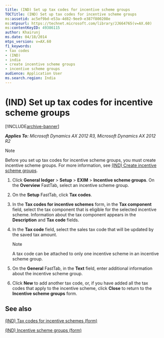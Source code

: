 ```yaml
---
title: (IND) Set up tax codes for incentive scheme groups
TOCTitle: (IND) Set up tax codes for incentive scheme groups
ms:assetid: ac5ef9bd-e53a-4d82-9ee9-e387f800208e
ms:mtpsurl: https://technet.microsoft.com/library/JJ664765(v=AX.60)
ms:contentKeyID: 49386115
author: Khairunj
ms.date: 04/18/2014
mtps_version: v=AX.60
f1_keywords:
- tax codes
- (IND)
- india
- create incentive scheme groups
- incentive scheme groups
audience: Application User
ms.search.region: India
---
```


# (IND) Set up tax codes for incentive scheme groups 


[!INCLUDE[archive-banner](includes/archive-banner.md)]


_**Applies To:** Microsoft Dynamics AX 2012 R3, Microsoft Dynamics AX 2012 R2_


> [!NOTE]
> <P>Before you set up tax codes for incentive scheme groups, you must create incentive scheme groups. For more information, see <A href="ind-create-incentive-scheme-groups.md">(IND) Create incentive scheme groups</A>.</P>



1.  Click **General ledger** \> **Setup** \> **EXIM** \> **Incentive scheme groups**. On the **Overview** FastTab, select an incentive scheme group.

2.  On the **Setup** FastTab, click **Tax codes**.

3.  In the **Tax codes for incentive schemes** form, in the **Tax component** field, select the tax component that is eligible for the selected incentive scheme. Information about the tax component appears in the **Description** and **Tax code** fields.

4.  In the **Tax code** field, select the sales tax code that will be updated by the saved tax amount.
    

    > [!NOTE]
    > <P>A tax code can be attached to only one incentive scheme in an incentive scheme group.</P>



5.  On the **General** FastTab, in the **Text** field, enter additional information about the incentive scheme group.

6.  Click **New** to add another tax code, or, if you have added all the tax codes that apply to the incentive scheme, click **Close** to return to the **Incentive scheme groups** form.

## See also

[(IND) Tax codes for incentive schemes (form)](https://technet.microsoft.com/library/jj664578\(v=ax.60\))

[(IND) Incentive scheme groups (form)](https://technet.microsoft.com/library/jj664715\(v=ax.60\))

  



